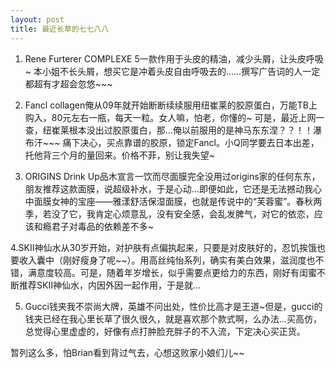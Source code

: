 ```yaml
---
layout: post
title: 最近长草的七七八八
---
```




1. Rene Furterer COMPLEXE 5一款作用于头皮的精油，减少头屑，让头皮呼吸~ 本小姐不长头屑，想买它是冲着头皮自由呼吸去的……撰写广告词的人一定都超有才超会忽悠~~~

2. Fancl collagen俺从09年就开始断断续续服用纽崔莱的胶原蛋白，万能TB上购入，80元左右一瓶，每天一粒。女人嘛，怕老，你懂的~ 可是，最近上网一查，纽崔莱根本没出过胶原蛋白，那…俺以前服用的是神马东东涅？？！！瀑布汗~~~ 痛下决心，买点靠谱的胶原，锁定Fancl。小Q同学要去日本出差，托他背三个月的量回来。价格不菲，别让我失望~

3. ORIGINS Drink Up品木宣言一饮而尽面膜完全没用过origins家的任何东东，朋友推荐这款面膜，说超级补水，于是心动…即便如此，它还是无法撼动我心中面膜女神的宝座——雅漾舒活保湿面膜，也就是传说中的“芙蓉蜜”。春秋两季，若没了它，我肯定心烦意乱，没有安全感，会乱发脾气，对它的依恋，应该和瘾君子对毒品的依赖差不多~

4.SKII神仙水从30岁开始，对护肤有点偏执起来，只要是对皮肤好的，忍饥挨饿也要收入囊中（刚好瘦身了呢~~）。用高丝纯怡系列，确实有美白效果，滋润度也不错，满意度较高。可是，随着年岁增长，似乎需要点更给力的东西，刚好有闺蜜不断推荐SKII神仙水，内因外因一起作用，于是就…

5. Gucci钱夹我不崇尚大牌，英雄不问出处，性价比高才是王道~但是，gucci的钱夹已经在我心里长草了很久很久，就是喜欢那个款式啊，么办法…买高仿，总觉得心里虚虚的，好像有点打肿脸充胖子的不入流，下定决心买正货。

暂列这么多，怕Brian看到背过气去，心想这败家小娘们儿~~
